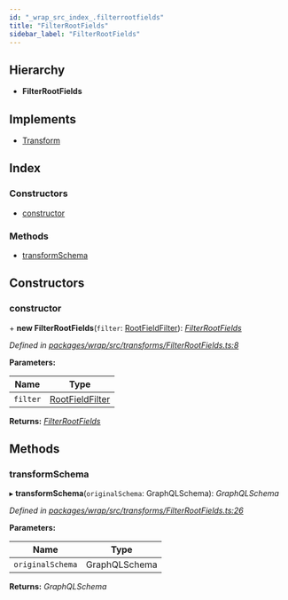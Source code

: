 ```yaml
---
id: "_wrap_src_index_.filterrootfields"
title: "FilterRootFields"
sidebar_label: "FilterRootFields"
---
```


## Hierarchy

* **FilterRootFields**

## Implements

* [Transform](../interfaces/_utils_src_index_.transform)

## Index

### Constructors

* [constructor](_wrap_src_index_.filterrootfields.md#constructor)

### Methods

* [transformSchema](_wrap_src_index_.filterrootfields.md#transformschema)

## Constructors

###  constructor

\+ **new FilterRootFields**(`filter`: [RootFieldFilter](../modules/_utils_src_index_.md#rootfieldfilter)): *[FilterRootFields](_wrap_src_index_.filterrootfields)*

*Defined in [packages/wrap/src/transforms/FilterRootFields.ts:8](https://github.com/ardatan/graphql-tools/blob/master/packages/wrap/src/transforms/FilterRootFields.ts#L8)*

**Parameters:**

Name | Type |
------ | ------ |
`filter` | [RootFieldFilter](../modules/_utils_src_index_.md#rootfieldfilter) |

**Returns:** *[FilterRootFields](_wrap_src_index_.filterrootfields)*

## Methods

###  transformSchema

▸ **transformSchema**(`originalSchema`: GraphQLSchema): *GraphQLSchema*

*Defined in [packages/wrap/src/transforms/FilterRootFields.ts:26](https://github.com/ardatan/graphql-tools/blob/master/packages/wrap/src/transforms/FilterRootFields.ts#L26)*

**Parameters:**

Name | Type |
------ | ------ |
`originalSchema` | GraphQLSchema |

**Returns:** *GraphQLSchema*
